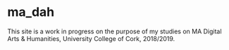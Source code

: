 # ma_dah
This site is a work in progress on the purpose of my studies on MA Digital Arts & Humanities, University College of Cork, 2018/2019.
